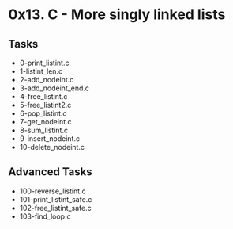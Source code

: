 # 0x13. C - More singly linked lists

## Tasks
- 0-print_listint.c
- 1-listint_len.c
- 2-add_nodeint.c
- 3-add_nodeint_end.c
- 4-free_listint.c
- 5-free_listint2.c
- 6-pop_listint.c
- 7-get_nodeint.c
- 8-sum_listint.c
- 9-insert_nodeint.c
- 10-delete_nodeint.c

## Advanced Tasks
- 100-reverse_listint.c
- 101-print_listint_safe.c
- 102-free_listint_safe.c
- 103-find_loop.c